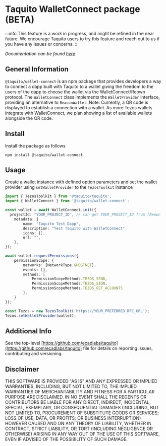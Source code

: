 # Taquito WalletConnect package (BETA)

:::info
This feature is a work in progress, and might be refined in the near future. We encourage Taquito users to try this feature and reach out to us if you have any issues or concerns.
:::

_Documentation can be found [here](https://taquito.io/docs/walletconnect)_

## General Information

`@taquito/wallet-connect` is an npm package that provides developers a way to connect a dapp built with Taquito to a wallet giving the freedom to the users of the dapp to choose the wallet via the WalletConnect/Reown protocol. The `WalletConnect` class implements the `WalletProvider` interface, providing an alternative to `BeaconWallet`.
Note: Currently, a QR code is displayed to establish a connection with a wallet. As more Tezos wallets integrate with WalletConnect, we plan showing a list of available wallets alongside the QR code.

## Install

Install the package as follows

```
npm install @taquito/wallet-connect
```

## Usage

Create a wallet instance with defined option parameters and set the wallet provider using `setWalletProvider` to the `TezosToolkit` instance

```ts
import { TezosToolkit } from '@taquito/taquito';
import { WalletConnect } from '@taquito/wallet-connect';

const wallet = await WalletConnect.init({
  projectId: "YOUR_PROJECT_ID", // can get YOUR_PROJECT_ID from [Reown Cloud](https://cloud.reown.com)
    metadata: {
        name: "Taquito Test Dapp",
        description: "Test Taquito with WalletConnect",
        icons: [],
        url: "",
    },
});

await wallet.requestPermissions({
    permissionScope: {
        networks: [NetworkType.GHOSTNET],
        events: [],
        methods: [
            PermissionScopeMethods.TEZOS_SEND,
            PermissionScopeMethods.TEZOS_SIGN,
            PermissionScopeMethods.TEZOS_GET_ACCOUNTS
        ],
    }
});

const Tezos = new TezosToolkit('https://YOUR_PREFERRED_RPC_URL');
Tezos.setWalletProvider(wallet);
```

## Additional Info

See the top-level [https://github.com/ecadlabs/taquito](https://github.com/ecadlabs/taquito) file for details on reporting issues, contributing and versioning.

## Disclaimer

THIS SOFTWARE IS PROVIDED "AS IS" AND ANY EXPRESSED OR IMPLIED WARRANTIES, INCLUDING, BUT NOT LIMITED TO, THE IMPLIED WARRANTIES OF MERCHANTABILITY AND FITNESS FOR A PARTICULAR PURPOSE ARE DISCLAIMED. IN NO EVENT SHALL THE REGENTS OR CONTRIBUTORS BE LIABLE FOR ANY DIRECT, INDIRECT, INCIDENTAL, SPECIAL, EXEMPLARY, OR CONSEQUENTIAL DAMAGES (INCLUDING, BUT NOT LIMITED TO, PROCUREMENT OF SUBSTITUTE GOODS OR SERVICES; LOSS OF USE, DATA, OR PROFITS; OR BUSINESS INTERRUPTION) HOWEVER CAUSED AND ON ANY THEORY OF LIABILITY, WHETHER IN CONTRACT, STRICT LIABILITY, OR TORT (INCLUDING NEGLIGENCE OR OTHERWISE) ARISING IN ANY WAY OUT OF THE USE OF THIS SOFTWARE, EVEN IF ADVISED OF THE POSSIBILITY OF SUCH DAMAGE.
